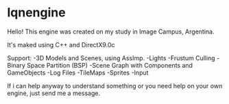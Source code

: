 # lqnengine

Hello! This engine was created on my study in Image Campus, Argentina.

It's maked using C++ and DirectX9.0c

Support:
  -3D Models and Scenes, using AssImp.
  -Lights
  -Frustum Culling
  -Binary Space Partition (BSP)
  -Scene Graph with Components and GameObjects
  -Log Files
  -TileMaps
  -Sprites
  -Input
  
If i can help anyway to understand something or you need help on your own engine, just send me a message.
  
  
  
